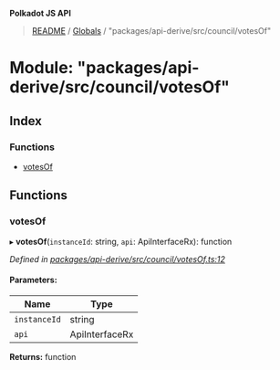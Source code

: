 **Polkadot JS API**

> [README](../README.md) / [Globals](../globals.md) / "packages/api-derive/src/council/votesOf"

# Module: "packages/api-derive/src/council/votesOf"

## Index

### Functions

* [votesOf](_packages_api_derive_src_council_votesof_.md#votesof)

## Functions

### votesOf

▸ **votesOf**(`instanceId`: string, `api`: ApiInterfaceRx): function

*Defined in [packages/api-derive/src/council/votesOf.ts:12](https://github.com/polkadot-js/api/blob/cb93cb34b/packages/api-derive/src/council/votesOf.ts#L12)*

#### Parameters:

Name | Type |
------ | ------ |
`instanceId` | string |
`api` | ApiInterfaceRx |

**Returns:** function
